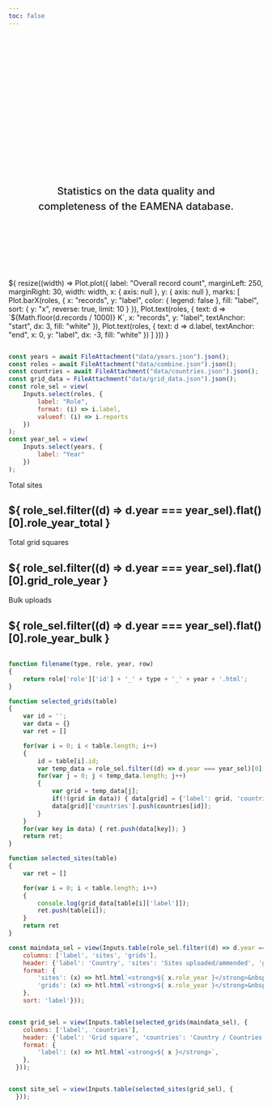 ```yaml
---
toc: false
---
```


<style>

.hero {
  display: flex;
  flex-direction: column;
  align-items: center;
  font-family: var(--sans-serif);
  margin: 4rem 0 8rem;
  text-wrap: balance;
  text-align: center;
}

.hero h1 {
  margin: 2rem 0;
  max-width: none;
  font-size: 14vw;
  font-weight: 900;
  line-height: 1;
  background: linear-gradient(30deg, var(--theme-foreground-focus), currentColor);
  -webkit-background-clip: text;
  -webkit-text-fill-color: transparent;
  background-clip: text;
}

.hero h2 {
  margin: 0;
  max-width: 34em;
  font-size: 20px;
  font-style: initial;
  font-weight: 500;
  line-height: 1.5;
  color: var(--theme-foreground-muted);
}

.nocheckbox td:nth-child(1), .nocheckbox th:nth-child(1) {
  display: none;
}
.nocheckbox td:nth-child(2), .nocheckbox th:nth-child(2) {
  padding-left: 0px;
}

@media (min-width: 640px) {
  .hero h1 {
    font-size: 90px;
  }
}

</style>

<div class="hero">
  <h1>EAMENA Stats</h1>
  <h2>Statistics on the data quality and completeness of the EAMENA database.</h2>
</div>

  <div class="card">${
    resize((width) => Plot.plot({
	label: "Overall record count",
	marginLeft: 250,
	marginRight: 30,
	width: width,
	x: { axis: null },
	y: { axis: null },
	marks: [
		Plot.barX(roles, {
			x: "records",
			y: "label",
			color: { legend: false },
			fill: "label",
			sort: { y: "x", reverse: true, limit: 10 }
		}),
		Plot.text(roles, {
			text: d => `${Math.floor(d.records / 1000)} K`,
			x: "records",
			y: "label",
			textAnchor: "start",
			dx: 3,
			fill: "white"
		}),
		Plot.text(roles, {
			text: d => d.label,
			textAnchor: "end",
			x: 0,
			y: "label",
			dx: -3,
			fill: "white"
		})
	]
    }))
  }</div>

```js

const years = await FileAttachment("data/years.json").json();
const roles = await FileAttachment("data/combine.json").json();
const countries = await FileAttachment("data/countries.json").json();
const grid_data = FileAttachment("data/grid_data.json").json();
const role_sel = view(
	Inputs.select(roles, {
		label: "Role",
		format: (i) => i.label,
		valueof: (i) => i.reports
	})
);
const year_sel = view(
	Inputs.select(years, {
		label: "Year"
	})
);

```

<div class="grid grid-cols-3">
  <div class="card">
	<p> Total sites </p>
	<h2> ${ role_sel.filter((d) => d.year === year_sel).flat()[0].role_year_total } </h2>
  </div>
  <div class="card">
	<p> Total grid squares </p>
	<h2> ${ role_sel.filter((d) => d.year === year_sel).flat()[0].grid_role_year } </h2>
  </div>
  <div class="card">
	<p> Bulk uploads </p>
	<h2> ${ role_sel.filter((d) => d.year === year_sel).flat()[0].role_year_bulk } </h2>
  </div>
</div>

```js

function filename(type, role, year, row)
{
	return role['role']['id'] + '_' + type + '_' + year + '.html';
}

function selected_grids(table)
{
	var id = '';
	var data = {}
	var ret = []

	for(var i = 0; i < table.length; i++)
	{
		id = table[i].id;
		var temp_data = role_sel.filter((d) => d.year === year_sel)[0]['country_role_year'][id]['grids'];
		for(var j = 0; j < temp_data.length; j++)
		{
			var grid = temp_data[j];
			if(!(grid in data)) { data[grid] = {'label': grid, 'countries': []}; }
			data[grid]['countries'].push(countries[id]);
		}
	}
	for(var key in data) { ret.push(data[key]); }
	return ret;
}

function selected_sites(table)
{
	var ret = []

	for(var i = 0; i < table.length; i++)
	{
		console.log(grid_data[table[i]['label']]);
		ret.push(table[i]);
	}
	return ret
}

const maindata_sel = view(Inputs.table(role_sel.filter((d) => d.year === year_sel).map((d) => d.countries).flat().filter((d) => d.sites.role_year > 0), {
	columns: ['label', 'sites', 'grids'],
	header: {'label': 'Country', 'sites': 'Sites uploaded/ammended', 'grids': 'Grid squares covered'},
	format: {
		'sites': (x) => htl.html`<strong>${ x.role_year }</strong>&nbsp;<a href="${ filename('sites', role_sel.filter((y) => y.year === year_sel).flat()[0], year_sel, '') }"></a>`,
		'grids': (x) => htl.html`<strong>${ x.role_year }</strong>&nbsp;<a href="${ filename('grids', role_sel.filter((y) => y.year === year_sel).flat()[0], year_sel, '') }"></a>`
	},
	sort: 'label'}));

```
<div class="grid grid-cols-2">
<div class="card">

```js

const grid_sel = view(Inputs.table(selected_grids(maindata_sel), {
	columns: ['label', 'countries'],
	header: {'label': 'Grid square', 'countries': 'Country / Countries'},
	format: {
		'label': (x) => htl.html`<strong>${ x }</strong>`,
	},
  }));

```

</div>
<div class="card">

```js

const site_sel = view(Inputs.table(selected_sites(grid_sel), {
  }));

```

</div>
</div>
